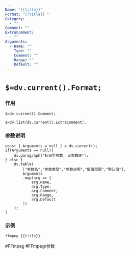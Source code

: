 ```yaml
---
Name: "{{title}}"
Format: "{{title}} "
Category:
  - ""
Comment: ""
ExtraComment:
  - ""
Arguments:
  - Name: ""
    Type: ""
    Comment: ""
    Range: ""
    Default: ""
---
```


# `$=dv.current().Format;`

### 作用
`$=dv.current().Comment;`

`$=dv.list(dv.current().ExtraComment);`

### 参数说明
```dataviewjs
const { Arguments = null } = dv.current();
if(Arguments == null){
	dv.paragraph("标记型参数, 无参数值");
} else {
	dv.table(
		["参数名","参数类型","参数说明","取值范围","默认值"],
		Arguments
		.map(arg => [
			arg.Name,
			arg.Type,
			arg.Comment,
			arg.Range,
			arg.Default
		])
	);
}

```

### 示例
```bash
ffmpeg {{title}}
```

#FFmpeg #FFmpeg/参数